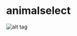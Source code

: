 animalselect
============

![alt tag](https://raw.githubusercontent.com/gillestasse/animalselect/master/documentation/double1.png)
